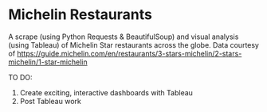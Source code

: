 # Michelin Restaurants

A scrape (using Python Requests & BeautifulSoup) and visual analysis (using Tableau) of Michelin Star restaurants across the globe. Data courtesy of https://guide.michelin.com/en/restaurants/3-stars-michelin/2-stars-michelin/1-star-michelin

TO DO:
1. Create exciting, interactive dashboards with Tableau
2. Post Tableau work
